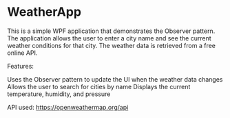 # WeatherApp

This is a simple WPF application that demonstrates the Observer pattern. The application allows the user to enter a city name and see the current weather conditions for that city. The weather data is retrieved from a free online API.

Features:

Uses the Observer pattern to update the UI when the weather data changes
Allows the user to search for cities by name
Displays the current temperature, humidity, and pressure

API used: https://openweathermap.org/api
